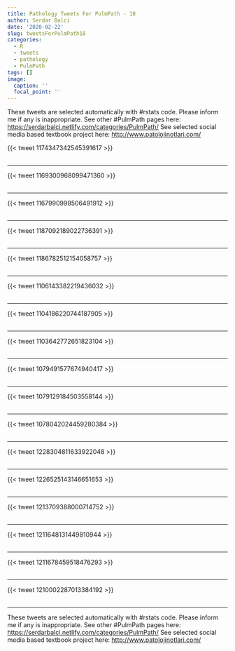 ```yaml
---
title: Pathology Tweets For PulmPath - 18
author: Serdar Balci
date: '2020-02-22'
slug: tweetsForPulmPath18
categories:
  - R
  - tweets
  - pathology
  - PulmPath
tags: []
image:
  caption: ''
  focal_point: ''
---
```



These tweets are selected automatically with #rstats code. Please inform me if any is inappropriate.
See other #PulmPath pages here: https://serdarbalci.netlify.com/categories/PulmPath/ 
See selected social media based textbook project here: http://www.patolojinotlari.com/

{{< tweet 1174347342545391617 >}}
<br>
<br>
<hr>
{{< tweet 1169300968099471360 >}}
<br>
<br>
<hr>
{{< tweet 1167990998506491912 >}}
<br>
<br>
<hr>
{{< tweet 1187092189022736391 >}}
<br>
<br>
<hr>
{{< tweet 1186782512154058757 >}}
<br>
<br>
<hr>
{{< tweet 1106143382219436032 >}}
<br>
<br>
<hr>
{{< tweet 1104186220744187905 >}}
<br>
<br>
<hr>
{{< tweet 1103642772651823104 >}}
<br>
<br>
<hr>
{{< tweet 1079491577674940417 >}}
<br>
<br>
<hr>
{{< tweet 1079129184503558144 >}}
<br>
<br>
<hr>
{{< tweet 1078042024459280384 >}}
<br>
<br>
<hr>
{{< tweet 1228304811633922048 >}}
<br>
<br>
<hr>
{{< tweet 1226525143146651653 >}}
<br>
<br>
<hr>
{{< tweet 1213709388000714752 >}}
<br>
<br>
<hr>
{{< tweet 1211648131449810944 >}}
<br>
<br>
<hr>
{{< tweet 1211678459518476293 >}}
<br>
<br>
<hr>
{{< tweet 1210002287013384192 >}}
<br>
<br>
<hr>


These tweets are selected automatically with #rstats code. Please inform me if any is inappropriate.
See other #PulmPath pages here: https://serdarbalci.netlify.com/categories/PulmPath/ 
See selected social media based textbook project here: http://www.patolojinotlari.com/
